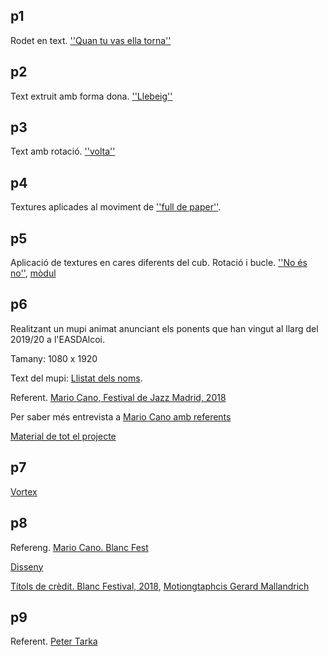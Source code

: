 ## p1

Rodet en text. [''Quan tu vas ella torna''](p1.gif)

## p2

Text extruit amb forma dona. [''Llebeig''](p2.gif)

## p3

Text amb rotació. [''volta''](p3.gif)

## p4

Textures aplicades al moviment de [''full de paper''](p4.gif).

## p5

Aplicació de textures en cares diferents del cub. Rotació i bucle. [''No és no''](p5.gif), [mòdul](p5_modul.gif)

## p6

Realitzant un mupi animat anunciant els ponents que han vingut al llarg del 2019/20 a l'EASDAlcoi.

Tamany: 1080 x 1920

Text del mupi: [Llistat dels noms](p6_txt.md).

Referent. [Mario Cano, Festival de Jazz Madrid, 2018](https://www.instagram.com/p/BpR1XPPFdwF/)

Per saber més entrevista a [Mario Cano amb referents](http://etsididesign.com/entrevista-mario-cano/)

[Material de tot el projecte](p6_dos.zip)

## p7

[Vortex](p7.gif)

## p8

Refereng. [Mario Cano. Blanc Fest](https://www.instagram.com/p/BwoQSmJo28B/)

[Disseny](p7_disseny.zip)

[Títols de crèdit. Blanc Festival, 2018](https://www.youtube.com/watch?v=468taZ3lIx4), [Motiongtaphcis Gerard Mallandrich](https://mallandrich.com/)

## p9

Referent. [Peter Tarka](https://www.petertarka.com/)
